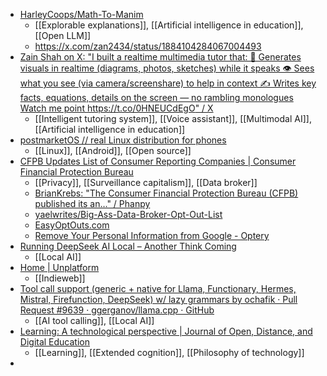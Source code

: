 - [HarleyCoops/Math-To-Manim](https://github.com/HarleyCoops/Math-To-Manim)
	- [[Explorable explanations]], [[Artificial intelligence in education]], [[Open LLM]]
	- https://x.com/zan2434/status/1884104284067004493
- [Zain Shah on X: "I built a realtime multimedia tutor that: 🎨 Generates visuals in realtime (diagrams, photos, sketches) while it speaks 👁️ Sees what you see (via camera/screenshare) to help in context ✍️ Writes key facts, equations, details on the screen — no rambling monologues Watch me point https://t.co/0HNEUCdEgO" / X](https://x.com/zan2434/status/1885093339567157563)
	- [[Intelligent tutoring system]], [[Voice assistant]], [[Multimodal AI]], [[Artificial intelligence in education]]
- [postmarketOS // real Linux distribution for phones](https://postmarketos.org/)
	- [[Linux]], [[Android]], [[Open source]]
- [CFPB Updates List of Consumer Reporting Companies | Consumer Financial Protection Bureau](https://www.consumerfinance.gov/about-us/newsroom/cfpb-updates-list-of-consumer-reporting-companies/)
	- [[Privacy]], [[Surveillance capitalism]], [[Data broker]]
	- [BrianKrebs: "The Consumer Financial Protection Bureau (CFPB) published its an…" / Phanpy](https://phanpy.social/#/mastodon.social/s/113920900539170673)
	- [yaelwrites/Big-Ass-Data-Broker-Opt-Out-List](https://github.com/yaelwrites/Big-Ass-Data-Broker-Opt-Out-List)
	- [EasyOptOuts.com](https://www.easyoptouts.com/)
	- [Remove Your Personal Information from Google - Optery](https://www.optery.com/)
- [Running DeepSeek AI Local – Another Think Coming](https://mglink.org/2025/01/30/running-deepseek-ai-local/)
	- [[Local AI]]
- [Home | Unplatform](https://unplatform.fromthesuperhighway.com/)
	- [[Indieweb]]
- [Tool call support (generic + native for Llama, Functionary, Hermes, Mistral, Firefunction, DeepSeek) w/ lazy grammars by ochafik · Pull Request #9639 · ggerganov/llama.cpp · GitHub](https://github.com/ggerganov/llama.cpp/pull/9639)
	- [[AI tool calling]], [[Local AI]]
- [Learning: A technological perspective | Journal of Open, Distance, and Digital Education](https://ojs.uni-oldenburg.de/journals/ojs2/ojs/index.php/jodde/article/view/43)
	- [[Learning]], [[Extended cognition]], [[Philosophy of technology]]
-